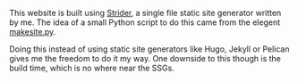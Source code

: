 <!-- title: Colophon -->
<!-- render: yes -->
<!-- fixed_page: yes -->
<!-- draft: no -->

This website is built using [Strider](https://github.com/sakibccr/strider), a single file static site generator written by me. The idea of a small Python script to do this came from the elegent [makesite.py](https://github.com/sunainapai/makesite).

Doing this instead of using static site generators like Hugo, Jekyll or Pelican gives me the freedom to do it my way. One downside to this though is the build time, which is no where near the SSGs.
